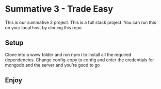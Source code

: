 # Summative 3 - Trade Easy

This is our summative 3 project. This is a full stack project.
You can run this on your local host by cloning this repo

## Setup

Clone into a www folder and run npm i to install all the required dependencies. Change config-copy to config and enter the credentials for mongodb and the server and you're good to go

## Enjoy
